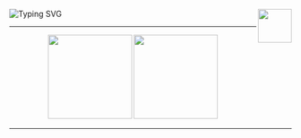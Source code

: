 ![Typing SVG](https://readme-typing-svg.herokuapp.com?font=&color=790ba1&size=40&center=true&vCenter=true&width=391&height=54&lines=Hello+There!)
<a href="https://www.linkedin.com/in/gfmarins/" target="_blank">
<img align="right" height="60em" src="https://cdn.jsdelivr.net/gh/devicons/devicon/icons/linkedin/linkedin-original.svg" /> </a>

<hr />
<div align="center">
  <img height="150em" src="https://github-readme-stats.vercel.app/api?username=Gabrielv0id&show_icons=true&theme=midnight-purple">
  <img height="150em" src="https://github-readme-stats.vercel.app/api/top-langs/?username=Gabrielv0id&layout=compact&langs_count=7&theme=midnight-purple">
</div>
  
<hr />

<!--
**Gabrielv0id/Gabrielv0id** is a ✨ _special_ ✨ repository because its `README.md` (this file) appears on your GitHub profile.

Here are some ideas to get you started:

- 🔭 I’m currently working on ...
- 🌱 I’m currently learning ...
- 👯 I’m looking to collaborate on ...
- 🤔 I’m looking for help with ...
- 💬 Ask me about ...
- 📫 How to reach me: ...
- 😄 Pronouns: ...
- ⚡ Fun fact: ...
-->
